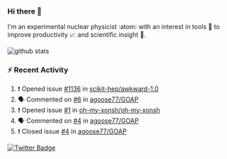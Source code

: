 ### Hi there 👋 

I'm an experimental nuclear physicist :atom: with an interest in tools :wrench: to improve productivity :chart_with_upwards_trend: and scientific insight :telescope:.

![github stats](https://github-readme-stats.vercel.app/api?username=agoose77&show_icons=true&hide_rank=true&hide_title=true&bg_color=30,e76445,904e95&text_color=efe3ec&icon_color=efe3ec)
<!--
**agoose77/agoose77** is a ✨ _special_ ✨ repository because its `README.md` (this file) appears on your GitHub profile.

Here are some ideas to get you started:

- 🔭 I’m currently working on ...
- 🌱 I’m currently learning ...
- 👯 I’m looking to collaborate on ...
- 🤔 I’m looking for help with ...
- 💬 Ask me about ...
- 📫 How to reach me: ...
- 😄 Pronouns: ...
- ⚡ Fun fact: ...
-->

### :zap: Recent Activity
<!--START_SECTION:activity-->
1. ❗️ Opened issue [#1136](https://github.com/scikit-hep/awkward-1.0/issues/1136) in [scikit-hep/awkward-1.0](https://github.com/scikit-hep/awkward-1.0)
2. 🗣 Commented on [#6](https://github.com/agoose77/GOAP/issues/6) in [agoose77/GOAP](https://github.com/agoose77/GOAP)
3. ❗️ Opened issue [#1](https://github.com/oh-my-xonsh/oh-my-xonsh/issues/1) in [oh-my-xonsh/oh-my-xonsh](https://github.com/oh-my-xonsh/oh-my-xonsh)
4. 🗣 Commented on [#4](https://github.com/agoose77/GOAP/issues/4) in [agoose77/GOAP](https://github.com/agoose77/GOAP)
5. ❗️ Closed issue [#4](https://github.com/agoose77/GOAP/issues/4) in [agoose77/GOAP](https://github.com/agoose77/GOAP)
<!--END_SECTION:activity-->


[![Twitter Badge](https://img.shields.io/twitter/follow/agoose77?style=flat-square&logo=Twitter&logoColor=white&color=cornflowerblue)](https://twitter.com/agoose77)

